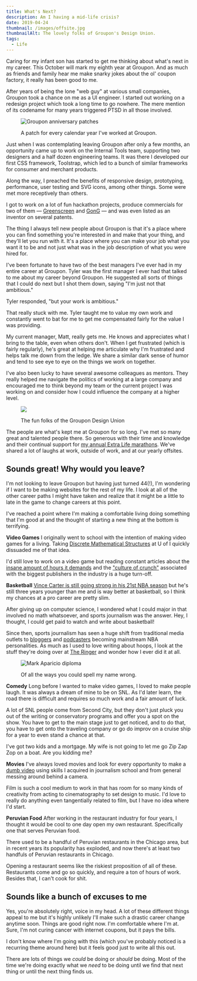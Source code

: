 ```yaml
---
title: What's Next?
description: Am I having a mid-life crisis?
date: 2019-04-24
thumbnail: /images/offsite.jpg
thumbnailAlt: The lovely folks of Groupon's Design Union.
tags:
  - Life
---
```

Caring for my infant son has started to get me thinking about what's next in my career. This October will mark my eighth year at Groupon. And as much as friends and family hear me make snarky jokes about the ol' coupon factory, it really has been good to me.

After years of being the lone "web guy" at various small companies, Groupon took a chance on me as a UI engineer. I started out working on a redesign project which took a long time to go nowhere. The mere mention of its codename for many years triggered PTSD in all those involved.

<figure>

![Groupon anniversary patches](https://mikeaparicio.com/img/anniversary-patches.jpg)

<figcaption>
A patch for every calendar year I've worked at Groupon.
</figcaption>
</figure>

Just when I was contemplating leaving Groupon after only a few months, an opportunity came up to work on the Internal Tools team, supporting two designers and a half dozen engineering teams. It was there I developed our first CSS framework, Toolstrap, which led to a bunch of similar frameworks for consumer and merchant products.

Along the way, I preached the benefits of responsive design, prototyping, performance, user testing and SVG icons, among other things. Some were met more receptively than others.

I got to work on a lot of fun hackathon projects, produce commercials for two of them — [Greenscreen](https://vimeo.com/98705196) and [GonG](https://vimeo.com/134432234) — and was even listed as an inventor on several patents.

The thing I always tell new people about Groupon is that it's a place where you can find something you're interested in and make that your thing, and they'll let you run with it. It's a place where you can make your job what you want it to be and not just what was in the job description of what you were hired for.

I've been fortunate to have two of the best managers I've ever had in my entire career at Groupon. Tyler was the first manager I ever had that talked to me about my career beyond Groupon. He suggested all sorts of things that I could do next but I shot them down, saying "I'm just not that ambitious."

Tyler responded, "but your work is ambitious."

That really stuck with me. Tyler taught me to value my own work and constantly went to bat for me to get me compensated fairly for the value I was providing.

My current manager, Matt, really gets me. He knows and appreciates what I bring to the table, even when others don't. When I get frustrated (which is fairly regularly), he's great at helping me articulate why I'm frustrated and helps talk me down from the ledge. We share a similar dark sense of humor and tend to see eye to eye on the things we work on together.

I've also been lucky to have several awesome colleagues as mentors. They really helped me navigate the politics of working at a large company and encouraged me to think beyond my team or the current project I was working on and consider how I could influence the company at a higher level.

<figure>

![](https://mikeaparicio.com/img/offsite.jpg)

<figcaption>
The fun folks of the Groupon Design Union
</figcaption>
</figure>

The people are what's kept me at Groupon for so long. I've met so many great and talented people there. So generous with their time and knowledge and their continual support for [my annual Extra Life marathons](https://mikeaparicio.com/posts/2018-08-26-four-years/). We've shared a lot of laughs at work, outside of work, and at our yearly offsites.

## Sounds great! Why would you leave?

I'm not looking to leave Groupon but having just turned 44(!), I'm wondering if I want to be making websites for the rest of my life. I look at all of the other career paths I might have taken and realize that it might be a little to late in the game to change careers at this point.

I've reached a point where I'm making a comfortable living doing something that I'm good at and the thought of starting a new thing at the bottom is terrifying.

**Video Games** I originally went to school with the intention of making video games for a living. Taking [Discrete Mathematical Structures](https://en.wikipedia.org/wiki/Discrete_mathematics) at U of I quickly dissuaded me of that idea.

I'd still love to work on a video game but reading constant articles about the [insane amount of hours it demands](https://www.polygon.com/2019/4/23/18507750/fortnite-work-crunch-epic-games) and the ["culture of crunch"](https://kotaku.com/inside-rockstar-games-culture-of-crunch-1829936466) associated with the biggest publishers in the industry is a huge turn-off.

**Basketball** [Vince Carter is still going strong in his 21st NBA season](https://www.forbes.com/sites/stevensimineri/2019/04/12/vince-carter-after-latest-chapter-with-hawks-hints-towards-historic-22nd-season/#6d3499f2a78b) but he's still three years younger than me and is way better at basketball, so I think my chances at a pro career are pretty slim.

After giving up on computer science, I wondered what I could major in that involved no math whatsoever, and sports journalism was the answer. Hey, I thought, I could get paid to watch and write about basketball!

Since then, sports journalism has seen a huge shift from traditional media outlets to [bloggers](https://awfulannouncing.com/nba/henry-abbott-truehoop-return-newsletter.html) and [podcasters](https://www.nba.com/the-starters-podcasts) becoming mainstream NBA personalities. As much as I used to love writing about hoops, I look at the stuff they're doing over at [The Ringer](https://www.theringer.com/) and wonder how I ever did it at all.

<figure>

![Mark Aparicio diploma](https://mikeaparicio.com/img/mark-aparicio.jpg)

<figcaption>
Of all the ways you could spell my name wrong.
</figcaption>
</figure>

**Comedy** Long before I wanted to make video games, I loved to make people laugh. It was always a dream of mine to be on SNL. As I'd later learn, the road there is difficult and requires so much work and a fair amount of luck.

A lot of SNL people come from Second City, but they don't just pluck you out of the writing or conservatory programs and offer you a spot on the show. You have to get to the main stage just to get noticed, and to do that, you have to get onto the traveling company or go do improv on a cruise ship for a year to even stand a chance at that.

I've got two kids and a mortgage. My wife is not going to let me go Zip Zap Zop on a boat. Are you kidding me?

**Movies** I've always loved movies and look for every opportunity to make a [dumb video](https://vimeo.com/36126385) using skills I acquired in journalism school and from general messing around behind a camera.

Film is such a cool medium to work in that has room for so many kinds of creativity from acting to cinematography to set design to music. I'd love to really do anything even tangentially related to film, but I have no idea where I'd start.

**Peruvian Food** After working in the restaurant industry for four years, I thought it would be cool to one day open my own restaurant. Specifically one that serves Peruvian food.

There used to be a handful of Peruvian restaurants in the Chicago area, but in recent years its popularity has exploded, and now there's at least two handfuls of Peruvian restaurants in Chicago.

Opening a restaurant seems like the riskiest proposition of all of these. Restaurants come and go so quickly, and require a ton of hours of work. Besides that, I can't cook for shit.

## Sounds like a bunch of excuses to me

Yes, you're absolutely right, voice in my head. A lot of these different things appeal to me but it's highly unlikely I'll make such a drastic career change anytime soon. Things are good right now. I'm comfortable where I'm at. Sure, I'm not curing cancer with internet coupons, but it pays the bills.

I don't know where I'm going with this (which you've probably noticed is a recurring theme around here) but it feels good just to write all this out.

There are lots of things we *could* be doing or *should* be doing. Most of the time we're doing exactly what we *need* to be doing until we find that next thing or until the next thing finds us.